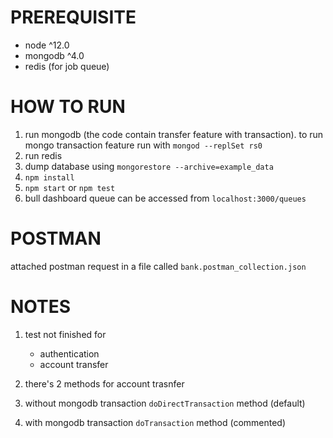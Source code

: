 # PREREQUISITE

- node ^12.0
- mongodb ^4.0
- redis (for job queue)

# HOW TO RUN

1. run mongodb (the code contain transfer feature with transaction). to run mongo transaction feature run with `mongod --replSet rs0`
2. run redis
3. dump database using `mongorestore --archive=example_data`
4. `npm install`
5. `npm start` or `npm test`
6. bull dashboard queue can be accessed from `localhost:3000/queues`

# POSTMAN

attached postman request in a file called `bank.postman_collection.json`

# NOTES

1. test not finished for

   - authentication
   - account transfer

2. there's 2 methods for account trasnfer
3. without mongodb transaction `doDirectTransaction` method (default)
4. with mongodb transaction `doTransaction` method (commented)
